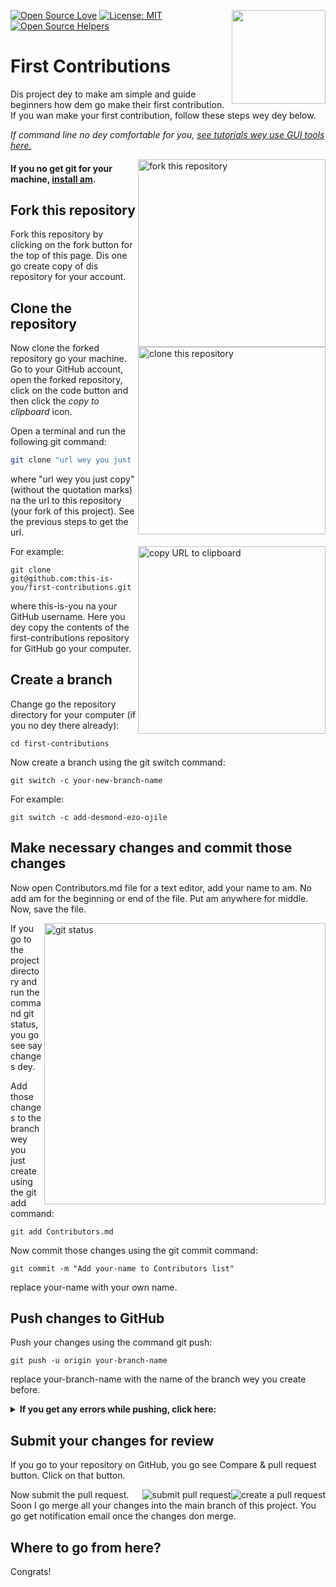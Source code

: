 [![Open Source Love](https://firstcontributions.github.io/open-source-badges/badges/open-source-v1/open-source.svg)](https://github.com/firstcontributions/open-source-badges)
[<img align="right" width="150" src="https://firstcontributions.github.io/assets/Readme/join-slack-team.png">](https://join.slack.com/t/firstcontributors/shared_invite/zt-1hg51qkgm-Xc7HxhsiPYNN3ofX2_I8FA)
[![License: MIT](https://img.shields.io/badge/License-MIT-green.svg)](https://opensource.org/licenses/MIT)
[![Open Source Helpers](https://www.codetriage.com/roshanjossey/first-contributions/badges/users.svg)](https://www.codetriage.com/roshanjossey/first-contributions)


# First Contributions

Dis project dey to make am simple and guide beginners how dem go make their first contribution. If you wan make your first contribution, follow these steps wey dey below.

_If command line no dey comfortable for you, [see tutorials wey use GUI tools here.](#tutorials-using-other-tools)_

<img align="right" width="300" src="https://firstcontributions.github.io/assets/Readme/fork.png" alt="fork this repository" />

#### If you no get git for your machine, [install am](https://docs.github.com/en/get-started/quickstart/set-up-git).

## Fork this repository

Fork this repository by clicking on the fork button for the top of this page.
Dis one go create copy of dis repository for your account.

## Clone the repository

<img align="right" width="300" src="https://firstcontributions.github.io/assets/Readme/clone.png" alt="clone this repository" />

Now clone the forked repository go your machine. Go to your GitHub account, open the forked repository, click on the code button and then click the _copy to clipboard_ icon.

Open a terminal and run the following git command:

```bash
git clone "url wey you just copy"
```

where "url wey you just copy" (without the quotation marks) na the url to this repository (your fork of this project). See the previous steps to get the url.

<img align="right" width="300" src="https://firstcontributions.github.io/assets/Readme/copy-to-clipboard.png" alt="copy URL to clipboard" />

For example:

```
git clone git@github.com:this-is-you/first-contributions.git

```

where this-is-you na your GitHub username. Here you dey copy the contents of the first-contributions repository for GitHub go your computer.

## Create a branch
Change go the repository directory for your computer (if you no dey there already):

```
cd first-contributions

```

Now create a branch using the git switch command:

```
git switch -c your-new-branch-name

```

For example:

```
git switch -c add-desmond-ezo-ojile

```

## Make necessary changes and commit those changes
Now open Contributors.md file for a text editor, add your name to am. No add am for the beginning or end of the file. Put am anywhere for middle. Now, save the file.

<img align="right" width="450" src="https://firstcontributions.github.io/assets/Readme/git-status.png" alt="git status" />
If you go to the project directory and run the command git status, you go see say changes dey.

Add those changes to the branch wey you just create using the git add command:

```
git add Contributors.md

```
Now commit those changes using the git commit command:

```
git commit -m "Add your-name to Contributors list"

```

replace your-name with your own name.

## Push changes to GitHub
Push your changes using the command git push:

```
git push -u origin your-branch-name

```

replace your-branch-name with the name of the branch wey you create before.

<details>
<summary> <strong>If you get any errors while pushing, click here:</strong> </summary>

## Authentication Error
   <pre>remote: Support for password authentication don remove since August 13, 2021. Please use a personal access token instead.
remote: Please see https://github.blog/2020-12-15-token-authentication-requirements-for-git-operations/ for more information.
fatal: Authentication failed for 'https://github.com/<your-username>/first-contributions.git/'</pre>
Go to GitHub's tutorial on how to generate and add SSH key to your account.
</details>

## Submit your changes for review
If you go to your repository on GitHub, you go see Compare & pull request button. Click on that button.

<img style="float: right;" src="https://firstcontributions.github.io/assets/Readme/compare-and-pull.png" alt="create a pull request" />
Now submit the pull request.

<img style="float: right;" src="https://firstcontributions.github.io/assets/Readme/submit-pull-request.png" alt="submit pull request" />
Soon I go merge all your changes into the main branch of this project. You go get notification email once the changes don merge.

## Where to go from here?
Congrats!
